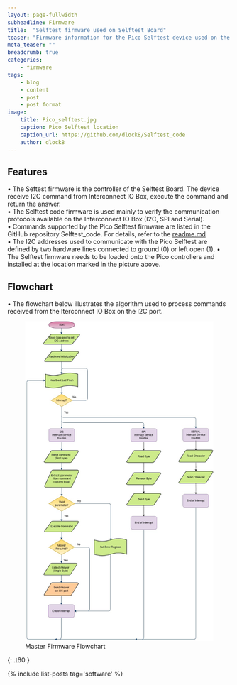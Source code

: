 ```yaml
---
layout: page-fullwidth
subheadline: Firmware 
title:  "Selftest firmware used on Selftest Board"
teaser: "Firmware information for the Pico Selftest device used on the Selftest Board of the First TestStation."
meta_teaser: ""
breadcrumb: true
categories:
    - firmware
tags:
    - blog
    - content
    - post
    - post format
image:
    title: Pico_selftest.jpg
    caption: Pico Selftest location
    caption_url: https://github.com/dlock8/Selftest_code
    author: dlock8
---
```


## Features

•	The Seftest firmware is the controller of the Selftest Board.  The device receive I2C command from Interconnect IO Box, execute the command and return the answer. <br>
•	The Selftest code firmware is used mainly to verify the communication protocols available on the Interconnect IO Box (I2C, SPI and Serial). <br>
•	Commands supported by the Pico Selftest firmware are listed in the GitHub repository Selftest_code. For details, refer to the <a href= "https://github.com/dlock8/Selftest_code/blob/main/README.md">readme.md</a><br>
•	The I2C addresses used to communicate with the Pico Selftest are defined by two hardware lines connected to ground (0) or left open (1). 
•	The Selftest firmware needs to be loaded onto the Pico controllers and installed at the location marked in the picture above. <br>



## Flowchart

•	The flowchart below illustrates the algorithm used to process commands received from the Iterconnect IO Box  on the I2C port.<br>

<figure>
  <img src="../../images/Pico_Selftest_flowchart.jpg" alt="Selftest Flowchart">
  <figcaption>Master Firmware Flowchart</figcaption>
</figure>

{: .t60 }

{% include list-posts tag='software' %}
